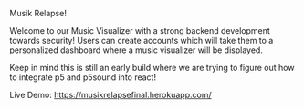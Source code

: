 Musik Relapse!

Welcome to our Music Visualizer with a strong backend development towards security!
Users can create accounts which will take them to a personalized dashboard where a music visualizer will be displayed.

Keep in mind this is still an early build where we are trying to figure out how to integrate p5 and p5sound into react!

Live Demo: https://musikrelapsefinal.herokuapp.com/
